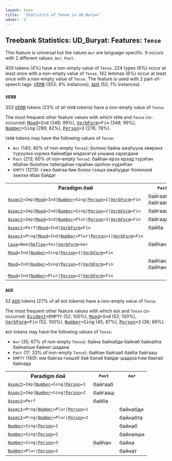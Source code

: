 ```yaml
---
layout: base
title:  'Statistics of Tense in UD_Buryat'
udver: '2'
---
```


## Treebank Statistics: UD_Buryat: Features: `Tense`

This feature is universal but the values `Aor` are language-specific.
It occurs with 2 different values: `Aor`, `Past`.

405 tokens (4%) have a non-empty value of `Tense`.
224 types (6%) occur at least once with a non-empty value of `Tense`.
142 lemmas (6%) occur at least once with a non-empty value of `Tense`.
The feature is used with 2 part-of-speech tags: <tt><a href="bxr-pos-VERB.html">VERB</a></tt> (353; 4% instances), <tt><a href="bxr-pos-AUX.html">AUX</a></tt> (52; 1% instances).

### `VERB`

353 <tt><a href="bxr-pos-VERB.html">VERB</a></tt> tokens (23% of all `VERB` tokens) have a non-empty value of `Tense`.

The most frequent other feature values with which `VERB` and `Tense` co-occurred: <tt><a href="bxr-feat-Mood.html">Mood</a></tt><tt>=Ind</tt> (348; 99%), <tt><a href="bxr-feat-VerbForm.html">VerbForm</a></tt><tt>=Fin</tt> (348; 99%), <tt><a href="bxr-feat-Number.html">Number</a></tt><tt>=Sing</tt> (289; 82%), <tt><a href="bxr-feat-Person.html">Person</a></tt><tt>=3</tt> (276; 78%).

`VERB` tokens may have the following values of `Tense`:

* `Aor` (140; 40% of non-empty `Tense`): болоно байна ажаһууна хөөрэнэ түрүүлнэ хүрэнэ байнабди мэдэхэгүй уншана харагдана
* `Past` (213; 60% of non-empty `Tense`): байһан ерээ ерээд түрэһэн ябаһан болоһон табигдаһан гараһан ороһон хүдэлһэн
* `EMPTY` (1213): гэжэ байгаа бии болоо гээшэ ажаһуудаг болонхой эхилээ ябаа байдаг

<table>
  <tr><th>Paradigm <i>бай</i></th><th><tt>Past</tt></th><th><tt>Aor</tt></th></tr>
  <tr><td><tt><tt><a href="bxr-feat-Aspect.html">Aspect</a></tt><tt>=Imp</tt>|<tt><a href="bxr-feat-Mood.html">Mood</a></tt><tt>=Ind</tt>|<tt><a href="bxr-feat-Number.html">Number</a></tt><tt>=Sing</tt>|<tt><a href="bxr-feat-Person.html">Person</a></tt><tt>=1</tt>|<tt><a href="bxr-feat-VerbForm.html">VerbForm</a></tt><tt>=Fin</tt></tt></td><td>байгааб, байгаагүйб</td><td></td></tr>
  <tr><td><tt><tt><a href="bxr-feat-Aspect.html">Aspect</a></tt><tt>=Imp</tt>|<tt><a href="bxr-feat-Mood.html">Mood</a></tt><tt>=Ind</tt>|<tt><a href="bxr-feat-Number.html">Number</a></tt><tt>=Sing</tt>|<tt><a href="bxr-feat-Person.html">Person</a></tt><tt>=2</tt>|<tt><a href="bxr-feat-VerbForm.html">VerbForm</a></tt><tt>=Fin</tt></tt></td><td>байгааш</td><td></td></tr>
  <tr><td><tt><tt><a href="bxr-feat-Aspect.html">Aspect</a></tt><tt>=Imp</tt>|<tt><a href="bxr-feat-Mood.html">Mood</a></tt><tt>=Ind</tt>|<tt><a href="bxr-feat-Number.html">Number</a></tt><tt>=Plur</tt>|<tt><a href="bxr-feat-Person.html">Person</a></tt><tt>=3</tt>|<tt><a href="bxr-feat-VerbForm.html">VerbForm</a></tt><tt>=Fin</tt></tt></td><td>байгаад</td><td></td></tr>
  <tr><td><tt><tt><a href="bxr-feat-Aspect.html">Aspect</a></tt><tt>=Perf</tt>|<tt><a href="bxr-feat-Mood.html">Mood</a></tt><tt>=Ind</tt>|<tt><a href="bxr-feat-VerbForm.html">VerbForm</a></tt><tt>=Fin</tt></tt></td><td>байба</td><td></td></tr>
  <tr><td><tt><tt><a href="bxr-feat-Aspect.html">Aspect</a></tt><tt>=Prog</tt>|<tt><a href="bxr-feat-Mood.html">Mood</a></tt><tt>=Ind</tt>|<tt><a href="bxr-feat-Number.html">Number</a></tt><tt>=Plur</tt>|<tt><a href="bxr-feat-Person.html">Person</a></tt><tt>=1</tt>|<tt><a href="bxr-feat-VerbForm.html">VerbForm</a></tt><tt>=Fin</tt></tt></td><td></td><td>байнабди</td></tr>
  <tr><td><tt><tt><a href="bxr-feat-Case.html">Case</a></tt><tt>=Nom</tt>|<tt><a href="bxr-feat-Reflex.html">Reflex</a></tt><tt>=Yes</tt>|<tt><a href="bxr-feat-VerbForm.html">VerbForm</a></tt><tt>=Ger</tt></tt></td><td>байһанаа</td><td></td></tr>
  <tr><td><tt><tt><a href="bxr-feat-Mood.html">Mood</a></tt><tt>=Ind</tt>|<tt><a href="bxr-feat-Number.html">Number</a></tt><tt>=Sing</tt>|<tt><a href="bxr-feat-Person.html">Person</a></tt><tt>=1</tt>|<tt><a href="bxr-feat-VerbForm.html">VerbForm</a></tt><tt>=Fin</tt></tt></td><td></td><td>байнаб</td></tr>
  <tr><td><tt><tt><a href="bxr-feat-Mood.html">Mood</a></tt><tt>=Ind</tt>|<tt><a href="bxr-feat-Number.html">Number</a></tt><tt>=Sing</tt>|<tt><a href="bxr-feat-Person.html">Person</a></tt><tt>=3</tt>|<tt><a href="bxr-feat-VerbForm.html">VerbForm</a></tt><tt>=Fin</tt></tt></td><td>байһан, байһаншье</td><td>байна</td></tr>
  <tr><td><tt><tt><a href="bxr-feat-Mood.html">Mood</a></tt><tt>=Ind</tt>|<tt><a href="bxr-feat-Number.html">Number</a></tt><tt>=Plur</tt>|<tt><a href="bxr-feat-Person.html">Person</a></tt><tt>=2</tt>|<tt><a href="bxr-feat-VerbForm.html">VerbForm</a></tt><tt>=Fin</tt></tt></td><td></td><td>байнат</td></tr>
</table>

### `AUX`

52 <tt><a href="bxr-pos-AUX.html">AUX</a></tt> tokens (27% of all `AUX` tokens) have a non-empty value of `Tense`.

The most frequent other feature values with which `AUX` and `Tense` co-occurred: <tt><a href="bxr-feat-Evident.html">Evident</a></tt><tt>=EMPTY</tt> (52; 100%), <tt><a href="bxr-feat-Mood.html">Mood</a></tt><tt>=Ind</tt> (52; 100%), <tt><a href="bxr-feat-VerbForm.html">VerbForm</a></tt><tt>=Fin</tt> (52; 100%), <tt><a href="bxr-feat-Number.html">Number</a></tt><tt>=Sing</tt> (45; 87%), <tt><a href="bxr-feat-Person.html">Person</a></tt><tt>=3</tt> (36; 69%).

`AUX` tokens may have the following values of `Tense`:

* `Aor` (35; 67% of non-empty `Tense`): байна байнабди байнаб байнабта байналши байнат шадана
* `Past` (17; 33% of non-empty `Tense`): байһан байгааб байба байгааш
* `EMPTY` (140): юм байгаа гээшэб бай бэлэй байдаг шадаха һэм баатай байхада

<table>
  <tr><th>Paradigm <i>бай</i></th><th><tt>Past</tt></th><th><tt>Aor</tt></th></tr>
  <tr><td><tt><tt><a href="bxr-feat-Aspect.html">Aspect</a></tt><tt>=Imp</tt>|<tt><a href="bxr-feat-Number.html">Number</a></tt><tt>=Sing</tt>|<tt><a href="bxr-feat-Person.html">Person</a></tt><tt>=1</tt></tt></td><td>байгааб</td><td></td></tr>
  <tr><td><tt><tt><a href="bxr-feat-Aspect.html">Aspect</a></tt><tt>=Imp</tt>|<tt><a href="bxr-feat-Number.html">Number</a></tt><tt>=Sing</tt>|<tt><a href="bxr-feat-Person.html">Person</a></tt><tt>=2</tt></tt></td><td>байгааш</td><td></td></tr>
  <tr><td><tt><tt><a href="bxr-feat-Aspect.html">Aspect</a></tt><tt>=Perf</tt></tt></td><td>байба</td><td></td></tr>
  <tr><td><tt><tt><a href="bxr-feat-Aspect.html">Aspect</a></tt><tt>=Prog</tt>|<tt><a href="bxr-feat-Number.html">Number</a></tt><tt>=Plur</tt>|<tt><a href="bxr-feat-Person.html">Person</a></tt><tt>=1</tt></tt></td><td></td><td>байнабди</td></tr>
  <tr><td><tt><tt><a href="bxr-feat-Aspect.html">Aspect</a></tt><tt>=Prog</tt>|<tt><a href="bxr-feat-Number.html">Number</a></tt><tt>=Plur</tt>|<tt><a href="bxr-feat-Person.html">Person</a></tt><tt>=2</tt></tt></td><td></td><td>байнабта</td></tr>
  <tr><td><tt><tt><a href="bxr-feat-Number.html">Number</a></tt><tt>=Sing</tt>|<tt><a href="bxr-feat-Person.html">Person</a></tt><tt>=1</tt></tt></td><td></td><td>байнаб</td></tr>
  <tr><td><tt><tt><a href="bxr-feat-Number.html">Number</a></tt><tt>=Sing</tt>|<tt><a href="bxr-feat-Person.html">Person</a></tt><tt>=2</tt></tt></td><td></td><td>байналши</td></tr>
  <tr><td><tt><tt><a href="bxr-feat-Number.html">Number</a></tt><tt>=Sing</tt>|<tt><a href="bxr-feat-Person.html">Person</a></tt><tt>=3</tt></tt></td><td>байһан</td><td>байна</td></tr>
  <tr><td><tt><tt><a href="bxr-feat-Number.html">Number</a></tt><tt>=Plur</tt>|<tt><a href="bxr-feat-Person.html">Person</a></tt><tt>=2</tt></tt></td><td></td><td>байнат</td></tr>
</table>

